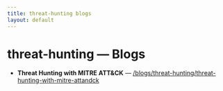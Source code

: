```yaml
---
title: threat-hunting blogs
layout: default
---
```


# threat-hunting — Blogs

- **Threat Hunting with MITRE ATT&CK** — [/blogs/threat-hunting/threat-hunting-with-mitre-attandck](/blogs/threat-hunting/threat-hunting-with-mitre-attandck)
